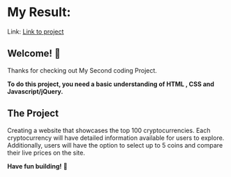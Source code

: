 # My Result:

Link: [ Link to project ](  https://ehaboo.github.io/Cryptoine-Project2/ )


## Welcome! 👋

Thanks for checking out My Second coding Project.


**To do this project, you need a basic understanding of HTML , CSS and Javascript/jQuery.**

## The Project

Creating a website that showcases the top 100 cryptocurrencies. Each cryptocurrency will have detailed information available for users to explore. Additionally, users will have the option to select up to 5 coins and compare their live prices on the site.


**Have fun building!** 🚀